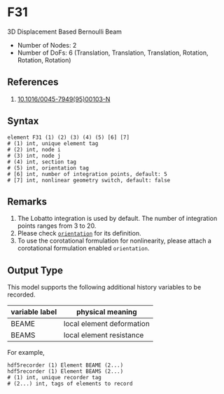 # F31

3D Displacement Based Bernoulli Beam

* Number of Nodes: 2
* Number of DoFs: 6 (Translation, Translation, Translation, Rotation, Rotation, Rotation)

## References

1. [10.1016/0045-7949(95)00103-N](https://doi.org/10.1016/0045-7949(95)00103-N)

## Syntax

```
element F31 (1) (2) (3) (4) (5) [6] [7]
# (1) int, unique element tag
# (2) int, node i
# (3) int, node j
# (4) int, section tag
# (5) int, orientation tag
# [6] int, number of integration points, default: 5
# [7] int, nonlinear geometry switch, default: false
```

## Remarks

1. The Lobatto integration is used by default. The number of integration points ranges from 3 to 20.
2. Please check [`orientation`](Orientation.md) for its definition.
3. To use the corotational formulation for nonlinearity, please attach a corotational formulation enabled `orientation`.

## Output Type

This model supports the following additional history variables to be recorded.

| variable label | physical meaning          |
|----------------|---------------------------|
| BEAME          | local element deformation |
| BEAMS          | local element resistance  |

For example,

```text
hdf5recorder (1) Element BEAME (2...)
hdf5recorder (1) Element BEAMS (2...)
# (1) int, unique recorder tag
# (2...) int, tags of elements to record
```
